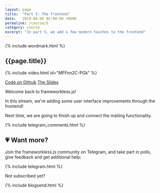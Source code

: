 ```yaml
---
layout: page
title:  "Part 5: The frontend"
date:   2019-08-06 05:00:00 +0000
permalink: /course/5
category: course
excerpt: "In part 5, we add a few modern touches to the frontend"
---
```

<section>
  {% include wordmark.html %}

  <h1>{{page.title}}</h1>

  {% include video.html id="MFFnn2C-PGk" %}

  <div class="flex choice-box">
    <a href="https://github.com/frameworkless-js/remind.ist/tree/stage/5" class="centered">Code on Github</a>
    <a href="https://slides.com/fiiv/frameworklessjs-5/" class="centered">The Slides</a>
  </div>

  <p>Welcome back to <span class="primary-text">frameworkless.js</span>!</p>

  <p>In this stream, we're adding some user interface improvements through the frontend!</p>

  <p>Next time, we are going to finish up and connect the mailing functionality.</p>
</section>

<section>
  {% include telegram_comments.html %}
</section>

<section class="telegram-box">
  <h2 class="centered">💗 Want more?</h2>
  <p class="centered">Join the <span class="primary-text">frameworkless.js</span> community on Telegram, and take part in polls, give feedback and get additional help:</p>

  {% include telegram.html %}
</section>

<section>
  <p class="sub-callout">
    Not subscribed yet?
  </p>
  {% include blogsend.html %}
</section>
